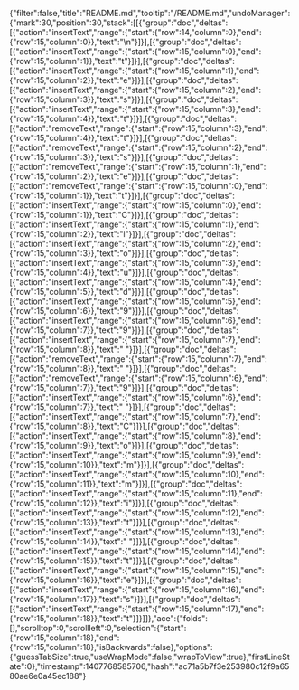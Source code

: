 {"filter":false,"title":"README.md","tooltip":"/README.md","undoManager":{"mark":30,"position":30,"stack":[[{"group":"doc","deltas":[{"action":"insertText","range":{"start":{"row":14,"column":0},"end":{"row":15,"column":0}},"text":"\n"}]}],[{"group":"doc","deltas":[{"action":"insertText","range":{"start":{"row":15,"column":0},"end":{"row":15,"column":1}},"text":"t"}]}],[{"group":"doc","deltas":[{"action":"insertText","range":{"start":{"row":15,"column":1},"end":{"row":15,"column":2}},"text":"e"}]}],[{"group":"doc","deltas":[{"action":"insertText","range":{"start":{"row":15,"column":2},"end":{"row":15,"column":3}},"text":"s"}]}],[{"group":"doc","deltas":[{"action":"insertText","range":{"start":{"row":15,"column":3},"end":{"row":15,"column":4}},"text":"t"}]}],[{"group":"doc","deltas":[{"action":"removeText","range":{"start":{"row":15,"column":3},"end":{"row":15,"column":4}},"text":"t"}]}],[{"group":"doc","deltas":[{"action":"removeText","range":{"start":{"row":15,"column":2},"end":{"row":15,"column":3}},"text":"s"}]}],[{"group":"doc","deltas":[{"action":"removeText","range":{"start":{"row":15,"column":1},"end":{"row":15,"column":2}},"text":"e"}]}],[{"group":"doc","deltas":[{"action":"removeText","range":{"start":{"row":15,"column":0},"end":{"row":15,"column":1}},"text":"t"}]}],[{"group":"doc","deltas":[{"action":"insertText","range":{"start":{"row":15,"column":0},"end":{"row":15,"column":1}},"text":"C"}]}],[{"group":"doc","deltas":[{"action":"insertText","range":{"start":{"row":15,"column":1},"end":{"row":15,"column":2}},"text":"l"}]}],[{"group":"doc","deltas":[{"action":"insertText","range":{"start":{"row":15,"column":2},"end":{"row":15,"column":3}},"text":"o"}]}],[{"group":"doc","deltas":[{"action":"insertText","range":{"start":{"row":15,"column":3},"end":{"row":15,"column":4}},"text":"u"}]}],[{"group":"doc","deltas":[{"action":"insertText","range":{"start":{"row":15,"column":4},"end":{"row":15,"column":5}},"text":"d"}]}],[{"group":"doc","deltas":[{"action":"insertText","range":{"start":{"row":15,"column":5},"end":{"row":15,"column":6}},"text":"9"}]}],[{"group":"doc","deltas":[{"action":"insertText","range":{"start":{"row":15,"column":6},"end":{"row":15,"column":7}},"text":"9"}]}],[{"group":"doc","deltas":[{"action":"insertText","range":{"start":{"row":15,"column":7},"end":{"row":15,"column":8}},"text":" "}]}],[{"group":"doc","deltas":[{"action":"removeText","range":{"start":{"row":15,"column":7},"end":{"row":15,"column":8}},"text":" "}]}],[{"group":"doc","deltas":[{"action":"removeText","range":{"start":{"row":15,"column":6},"end":{"row":15,"column":7}},"text":"9"}]}],[{"group":"doc","deltas":[{"action":"insertText","range":{"start":{"row":15,"column":6},"end":{"row":15,"column":7}},"text":" "}]}],[{"group":"doc","deltas":[{"action":"insertText","range":{"start":{"row":15,"column":7},"end":{"row":15,"column":8}},"text":"C"}]}],[{"group":"doc","deltas":[{"action":"insertText","range":{"start":{"row":15,"column":8},"end":{"row":15,"column":9}},"text":"o"}]}],[{"group":"doc","deltas":[{"action":"insertText","range":{"start":{"row":15,"column":9},"end":{"row":15,"column":10}},"text":"m"}]}],[{"group":"doc","deltas":[{"action":"insertText","range":{"start":{"row":15,"column":10},"end":{"row":15,"column":11}},"text":"m"}]}],[{"group":"doc","deltas":[{"action":"insertText","range":{"start":{"row":15,"column":11},"end":{"row":15,"column":12}},"text":"i"}]}],[{"group":"doc","deltas":[{"action":"insertText","range":{"start":{"row":15,"column":12},"end":{"row":15,"column":13}},"text":"t"}]}],[{"group":"doc","deltas":[{"action":"insertText","range":{"start":{"row":15,"column":13},"end":{"row":15,"column":14}},"text":" "}]}],[{"group":"doc","deltas":[{"action":"insertText","range":{"start":{"row":15,"column":14},"end":{"row":15,"column":15}},"text":"t"}]}],[{"group":"doc","deltas":[{"action":"insertText","range":{"start":{"row":15,"column":15},"end":{"row":15,"column":16}},"text":"e"}]}],[{"group":"doc","deltas":[{"action":"insertText","range":{"start":{"row":15,"column":16},"end":{"row":15,"column":17}},"text":"s"}]}],[{"group":"doc","deltas":[{"action":"insertText","range":{"start":{"row":15,"column":17},"end":{"row":15,"column":18}},"text":"t"}]}]]},"ace":{"folds":[],"scrolltop":0,"scrollleft":0,"selection":{"start":{"row":15,"column":18},"end":{"row":15,"column":18},"isBackwards":false},"options":{"guessTabSize":true,"useWrapMode":false,"wrapToView":true},"firstLineState":0},"timestamp":1407768585706,"hash":"ac71a5b7f3e253980c12f9a6580ae6e0a45ec188"}